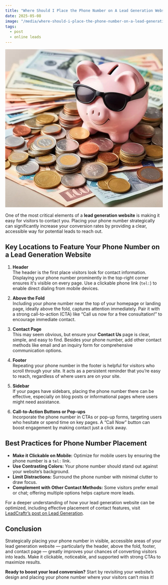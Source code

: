 ```yaml
---
title: "Where Should I Place the Phone Number on A Lead Generation Website?"
date: 2025-05-08
image: "/media/where-should-i-place-the-phone-number-on-a-lead-generation-website.webp"
tags:
  - post
  - online leads
---
```


![Where Should I Place the Phone Number on A Lead Generation Website?](/media/where-should-i-place-the-phone-number-on-a-lead-generation-website.webp)

One of the most critical elements of a **lead generation website** is making it easy for visitors to contact you. Placing your phone number strategically can significantly increase your conversion rates by providing a clear, accessible way for potential leads to reach out.

## Key Locations to Feature Your Phone Number on a Lead Generation Website

1. **Header**  
   The header is the first place visitors look for contact information. Displaying your phone number prominently in the top-right corner ensures it's visible on every page. Use a clickable phone link (`tel:`) to enable direct dialing from mobile devices.

2. **Above the Fold**  
   Including your phone number near the top of your homepage or landing page, ideally above the fold, captures attention immediately. Pair it with a strong call-to-action (CTA) like “Call us now for a free consultation!” to encourage immediate contact.

3. **Contact Page**  
   This may seem obvious, but ensure your **Contact Us** page is clear, simple, and easy to find. Besides your phone number, add other contact methods like email and an inquiry form for comprehensive communication options.

4. **Footer**  
   Repeating your phone number in the footer is helpful for visitors who scroll through your site. It acts as a persistent reminder that you’re easy to reach, regardless of where users are on your site.

5. **Sidebar**  
   If your pages have sidebars, placing the phone number there can be effective, especially on blog posts or informational pages where users might need assistance.

6. **Call-to-Action Buttons or Pop-ups**  
   Incorporate the phone number in CTAs or pop-up forms, targeting users who hesitate or spend time on key pages. A “Call Now” button can boost engagement by making contact just a click away.

## Best Practices for Phone Number Placement

- **Make it Clickable on Mobile:** Optimize for mobile users by ensuring the phone number is a `tel:` link.
- **Use Contrasting Colors:** Your phone number should stand out against your website’s background.
- **Limit Distractions:** Surround the phone number with minimal clutter to draw focus.
- **Complement with Other Contact Methods:** Some visitors prefer email or chat; offering multiple options helps capture more leads.

For a deeper understanding of how your lead generation website can be optimized, including effective placement of contact features, visit [LeadCraftr’s post on Lead Generation](https://leadcraftr.com/posts/lead-generation/).

## Conclusion

Strategically placing your phone number in visible, accessible areas of your lead generation website — particularly the header, above the fold, footer, and contact page — greatly improves your chances of converting visitors into leads. Make it clickable, noticeable, and supported with strong CTAs to maximize results.

**Ready to boost your lead conversion?** Start by revisiting your website’s design and placing your phone number where your visitors can’t miss it!
